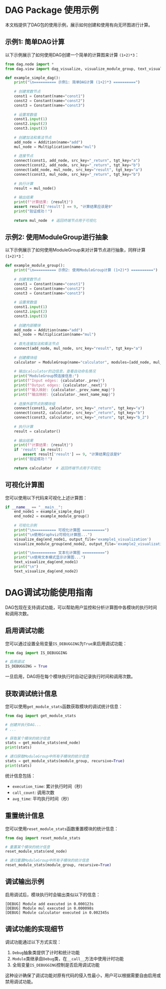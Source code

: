 # DAG Package 使用示例

本文档提供了DAG包的使用示例，展示如何创建和使用有向无环图进行计算。

## 示例1: 简单DAG计算

以下示例展示了如何使用DAG创建一个简单的计算图来计算 `(1+2)*3`：

```python
from dag.node import *
from dag.view import dag_visualize, visualize_module_group, text_visualize_dag

def example_simple_dag():
    print("\n========== 示例1: 简单DAG计算 (1+2)*3 ==========")
    
    # 创建常数节点
    const1 = Constant(name="const1")
    const2 = Constant(name="const2")
    const3 = Constant(name="const3")
    
    # 设置常数值
    const1.input(1)
    const2.input(2)
    const3.input(3)
    
    # 创建加法和乘法节点
    add_node = Addition(name="add")
    mul_node = Multiplication(name="mul")
    
    # 连接节点
    connect(const1, add_node, src_key="_return", tgt_key="a")
    connect(const2, add_node, src_key="_return", tgt_key="b")
    connect(add_node, mul_node, src_key="result", tgt_key="a")
    connect(const3, mul_node, src_key="_return", tgt_key="b")
    
    # 执行计算
    result = mul_node()
    
    # 输出结果
    print(f"计算结果: {result}")
    assert result['result'] == 9, "计算结果应该是9"
    print("验证成功！")
    
    return mul_node  # 返回终端节点用于可视化
```

## 示例2: 使用ModuleGroup进行抽象

以下示例展示了如何使用ModuleGroup来对计算节点进行抽象，同样计算 `(1+2)*3`：

```python
def example_module_group():
    print("\n========== 示例2: 使用ModuleGroup计算 (1+2)*3 ==========")
    
    # 创建常数节点
    const1 = Constant(name="const1")
    const2 = Constant(name="const2")
    const3 = Constant(name="const3")
    
    # 设置常数值
    const1.input(1)
    const2.input(2)
    const3.input(3)
    
    # 创建内部模块
    add_node = Addition(name="add")
    mul_node = Multiplication(name="mul")
    
    # 首先连接加法和乘法节点
    connect(add_node, mul_node, src_key="result", tgt_key="a")
    
    # 创建模块组
    calculator = ModuleGroup(name="calculator", modules=[add_node, mul_node])
    
    # 输出calculator的边信息，查看自动命名情况
    print("ModuleGroup预连接信息:")
    print(f"Input edges: {calculator._prev}")
    print(f"Output edges: {calculator._next}")
    print(f"输入映射: {calculator._prev_name_map}")
    print(f"输出映射: {calculator._next_name_map}")
    
    # 连接外部节点到模块组
    connect(const1, calculator, src_key="_return", tgt_key="a")
    connect(const2, calculator, src_key="_return", tgt_key="b")
    connect(const3, calculator, src_key="_return", tgt_key="b_2")
    
    # 执行计算
    result = calculator()
    
    # 输出结果
    print(f"计算结果: {result}")
    if 'result' in result:
        assert result['result'] == 9, "计算结果应该是9"
    print("验证成功！")
    
    return calculator  # 返回终端节点用于可视化
```

## 可视化计算图

您可以使用以下代码来可视化上述计算图：

```python
if __name__ == "__main__":
    end_node1 = example_simple_dag()
    end_node2 = example_module_group()
    
    # 可视化示例
    print("\n========== 可视化计算图 ==========")
    print("\n使用Graphviz可视化计算图...")
    visualize_dag(end_node1, output_file='example1_visualization')
    visualize_module_group(end_node2, output_file='example2_visualization')

    print("\n========== 文本化计算图 ==========")
    print("\n使用文本模式显示计算图...")
    text_visualize_dag(end_node1)
    print("\n")
    text_visualize_dag(end_node2)
``` 


# DAG调试功能使用指南

DAG包现在支持调试功能，可以帮助用户监控和分析计算图中各模块的执行时间和调用次数。

## 启用调试功能

您可以通过设置全局变量`IS_DEBUGGING`为`True`来启用调试功能：

```python
from dag import IS_DEBUGGING

# 启用调试
IS_DEBUGGING = True
```

一旦启用，DAG将在每个模块执行时自动记录执行时间和调用次数。

## 获取调试统计信息

您可以使用`get_module_stats`函数获取模块的调试统计信息：

```python
from dag import get_module_stats

# 创建并执行DAG...
# ...

# 获取某个模块的统计信息
stats = get_module_stats(end_node)
print(stats)

# 递归获取ModuleGroup中所有子模块的统计信息
stats = get_module_stats(module_group, recursive=True)
print(stats)
```

统计信息包括：
- `execution_time`: 累计执行时间（秒）
- `call_count`: 调用次数
- `avg_time`: 平均执行时间（秒）

## 重置统计信息

您可以使用`reset_module_stats`函数重置模块的统计信息：

```python
from dag import reset_module_stats

# 重置某个模块的统计信息
reset_module_stats(end_node)

# 递归重置ModuleGroup中所有子模块的统计信息
reset_module_stats(module_group, recursive=True)
```

## 调试输出示例

启用调试后，模块执行时会输出类似以下的信息：

```
[DEBUG] Module add executed in 0.000123s
[DEBUG] Module mul executed in 0.000098s
[DEBUG] Module calculator executed in 0.002345s
```

## 调试功能的实现细节

调试功能通过以下方式实现：

1. `Debug`抽象类提供了计时和统计功能
2. `Module`类继承自`Debug`类，在`__call__`方法中使用计时功能
3. 全局变量`IS_DEBUGGING`控制是否启用调试功能

这种设计确保了调试功能对原有代码的侵入性最小，用户可以根据需要自由启用或禁用调试功能。 